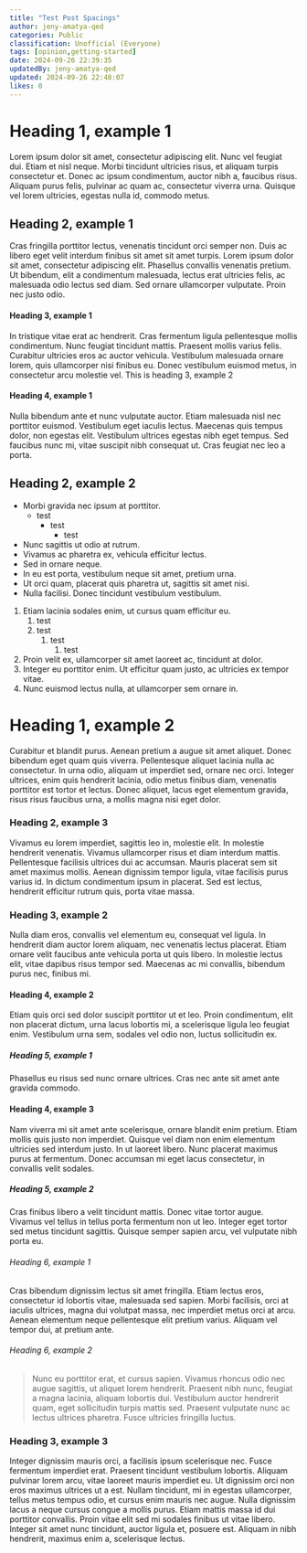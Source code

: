 ```yaml
---
title: "Test Post Spacings"
author: jeny-amatya-qed
categories: Public
classification: Unofficial (Everyone)
tags: [opinion,getting-started]
date: 2024-09-26 22:39:35 
updatedBy: jeny-amatya-qed
updated: 2024-09-26 22:48:07 
likes: 0
---
```


# Heading 1, example 1
Lorem ipsum dolor sit amet, consectetur adipiscing elit. Nunc vel feugiat dui. Etiam et nisl neque. Morbi tincidunt ultricies risus, et aliquam turpis consectetur et. Donec ac ipsum condimentum, auctor nibh a, faucibus risus. Aliquam purus felis, pulvinar ac quam ac, consectetur viverra urna. Quisque vel lorem ultricies, egestas nulla id, commodo metus. 

## Heading 2, example 1
Cras fringilla porttitor lectus, venenatis tincidunt orci semper non. Duis ac libero eget velit interdum finibus sit amet sit amet turpis. Lorem ipsum dolor sit amet, consectetur adipiscing elit. Phasellus convallis venenatis pretium. Ut bibendum, elit a condimentum malesuada, lectus erat ultricies felis, ac malesuada odio lectus sed diam. Sed ornare ullamcorper vulputate. Proin nec justo odio.

#### Heading 3, example 1
In tristique vitae erat ac hendrerit. Cras fermentum ligula pellentesque mollis condimentum. Nunc feugiat tincidunt mattis. Praesent mollis varius felis. Curabitur ultricies eros ac auctor vehicula. Vestibulum malesuada ornare lorem, quis ullamcorper nisi finibus eu. Donec vestibulum euismod metus, in consectetur arcu molestie vel.
This is heading 3, example 2

#### Heading 4, example 1
Nulla bibendum ante et nunc vulputate auctor. Etiam malesuada nisl nec porttitor euismod. Vestibulum eget iaculis lectus. Maecenas quis tempus dolor, non egestas elit. Vestibulum ultrices egestas nibh eget tempus. Sed faucibus nunc mi, vitae suscipit nibh consequat ut. Cras feugiat nec leo a porta.

## Heading 2, example 2
* Morbi gravida nec ipsum at porttitor. 
    * test
        * test
            * test
* Nunc sagittis ut odio at rutrum. 
* Vivamus ac pharetra ex, vehicula efficitur lectus. 
* Sed in ornare neque. 
* In eu est porta, vestibulum neque sit amet, pretium urna. 
* Ut orci quam, placerat quis pharetra ut, sagittis sit amet nisi. 
* Nulla facilisi. Donec tincidunt vestibulum vestibulum. 

1. Etiam lacinia sodales enim, ut cursus quam efficitur eu. 
    1. test
    2. test
        1. test
            1. test
2. Proin velit ex, ullamcorper sit amet laoreet ac, tincidunt at dolor. 
3. Integer eu porttitor enim. Ut efficitur quam justo, ac ultricies ex tempor vitae. 
4. Nunc euismod lectus nulla, at ullamcorper sem ornare in.

# Heading 1, example 2
Curabitur et blandit purus. Aenean pretium a augue sit amet aliquet. Donec bibendum eget quam quis viverra. Pellentesque aliquet lacinia nulla ac consectetur. In urna odio, aliquam ut imperdiet sed, ornare nec orci. Integer ultrices, enim quis hendrerit lacinia, odio metus finibus diam, venenatis porttitor est tortor et lectus. Donec aliquet, lacus eget elementum gravida, risus risus faucibus urna, a mollis magna nisi eget dolor. 

### Heading 2, example 3
Vivamus eu lorem imperdiet, sagittis leo in, molestie elit. In molestie hendrerit venenatis. Vivamus ullamcorper risus et diam interdum mattis. Pellentesque facilisis ultrices dui ac accumsan. Mauris placerat sem sit amet maximus mollis. Aenean dignissim tempor ligula, vitae facilisis purus varius id. In dictum condimentum ipsum in placerat. Sed est lectus, hendrerit efficitur rutrum quis, porta vitae massa.

### Heading 3, example 2
Nulla diam eros, convallis vel elementum eu, consequat vel ligula. In hendrerit diam auctor lorem aliquam, nec venenatis lectus placerat. Etiam ornare velit faucibus ante vehicula porta ut quis libero. In molestie lectus elit, vitae dapibus risus tempor sed. Maecenas ac mi convallis, bibendum purus nec, finibus mi.

#### Heading 4, example 2
Etiam quis orci sed dolor suscipit porttitor ut et leo. Proin condimentum, elit non placerat dictum, urna lacus lobortis mi, a scelerisque ligula leo feugiat enim. Vestibulum urna sem, sodales vel odio non, luctus sollicitudin ex.

##### Heading 5, example 1
Phasellus eu risus sed nunc ornare ultrices. Cras nec ante sit amet ante gravida commodo.

#### Heading 4, example 3
Nam viverra mi sit amet ante scelerisque, ornare blandit enim pretium. Etiam mollis quis justo non imperdiet. Quisque vel diam non enim elementum ultricies sed interdum justo. In ut laoreet libero. Nunc placerat maximus purus at fermentum. Donec accumsan mi eget lacus consectetur, in convallis velit sodales.

##### Heading 5, example 2
Cras finibus libero a velit tincidunt mattis. Donec vitae tortor augue. Vivamus vel tellus in tellus porta fermentum non ut leo. Integer eget tortor sed metus tincidunt sagittis. Quisque semper sapien arcu, vel vulputate nibh porta eu.

###### Heading 6, example 1
Cras bibendum dignissim lectus sit amet fringilla. Etiam lectus eros, consectetur id lobortis vitae, malesuada sed sapien. Morbi facilisis, orci at iaculis ultrices, magna dui volutpat massa, nec imperdiet metus orci at arcu. Aenean elementum neque pellentesque elit pretium varius. Aliquam vel tempor dui, at pretium ante. 

###### Heading 6, example 2
> Nunc eu porttitor erat, et cursus sapien. Vivamus rhoncus odio nec augue sagittis, ut aliquet lorem hendrerit. Praesent nibh nunc, feugiat a magna lacinia, aliquam lobortis dui. Vestibulum auctor hendrerit quam, eget sollicitudin turpis mattis sed. Praesent vulputate nunc ac lectus ultrices pharetra. Fusce ultricies fringilla luctus.

### Heading 3, example 3
Integer dignissim mauris orci, a facilisis ipsum scelerisque nec. Fusce fermentum imperdiet erat. Praesent tincidunt vestibulum lobortis.
Aliquam pulvinar lorem arcu, vitae laoreet mauris imperdiet eu. Ut dignissim orci non eros maximus ultrices ut a est. Nullam tincidunt, mi in egestas ullamcorper, tellus metus tempus odio, et cursus enim mauris nec augue. Nulla dignissim lacus a neque cursus congue a mollis purus. Etiam mattis massa id dui porttitor convallis. Proin vitae elit sed mi sodales finibus ut vitae libero. Integer sit amet nunc tincidunt, auctor ligula et, posuere est. Aliquam in nibh hendrerit, maximus enim a, scelerisque lectus.